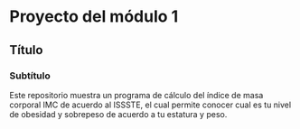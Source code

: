 # Proyecto del módulo 1
## Título
### Subtítulo

Este repositorio muestra un programa de cálculo del índice de masa corporal IMC de acuerdo al ISSSTE, el cual permite conocer cual es tu nivel de obesidad y sobrepeso de acuerdo a tu estatura y peso.
